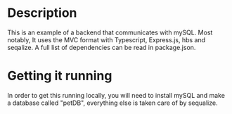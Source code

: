 # Description
This is an example of a backend that communicates with mySQL.
Most notably, It uses the MVC format with Typescript, Express.js, hbs and seqalize. A full list of dependencies can be read in package.json.
# Getting it running
In order to get this running locally, you will need to install mySQL and make a database called "petDB", everything else is taken care of by sequalize.
